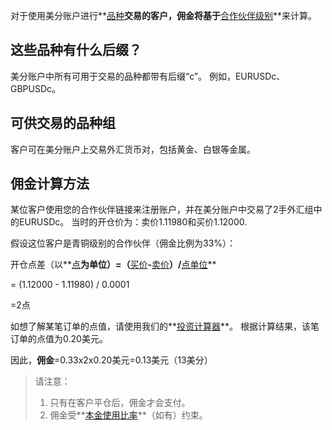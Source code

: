 
对于使用美分账户进行**[品种](https://get.exness.help/hc/zh-cn/articles/360011199819)**交易的客户，佣金将基于**[合作伙伴级别](https://get.exnessaffiliates.help/hc/zh-cn/articles/4412178725138)**来计算。

这些品种有什么后缀？
----------

美分账户中所有可用于交易的品种都带有后缀“c”。 例如，EURUSDc、GBPUSDc。

可供交易的品种组
----------

客户可在美分账户上交易外汇货币对，包括黄金、白银等金属。

佣金计算方法
----------

某位客户使用您的合作伙伴链接来注册账户，并在美分账户中交易了2手外汇组中的EURUSDc。 当时的开仓价为：卖价1.11980和买价1.12000.

假设这位客户是青铜级别的合作伙伴（佣金比例为33%）：

开仓点差（以**[点](https://get.exnessaffiliates.help/hc/zh-cn/articles/360020605672-Understanding-Forex-Fundamentals#h_01GKGC5GA4KDBPHNKK88MZRPQZ)**为单位）=（**[买价](https://get.exnessaffiliates.help/hc/zh-cn/articles/360020605672-Understanding-Forex-Fundamentals#h_01GKGC4ZRA269ZSMFNHRV8WF0P)**-**[卖价](https://get.exnessaffiliates.help/hc/zh-cn/articles/360020605672-Understanding-Forex-Fundamentals#h_01GKGC4ZRA269ZSMFNHRV8WF0P)**）/**[点单位](https://get.exnessaffiliates.help/hc/zh-cn/articles/360020605672-Understanding-Forex-Fundamentals#h_01GKGC5GA4KDBPHNKK88MZRPQZ)**

 = (1.12000 - 1.11980) / 0.0001

 =2点

如想了解某笔订单的点值，请使用我们的**[投资计算器](https://www.extrading.expert/calculator/)**。 根据计算结果，该笔订单的点值为0.20美元。

因此，**佣金**=0.33x2x0.20美元=0.13美元（13美分）

> 请注意：
> 1. 只有在客户平仓后，佣金才会支付。
> 2. 佣金受**[本金使用比率](https://get.exnessaffiliates.help/hc/zh-cn/articles/360014729900-Bonus-Coefficient)**（如有）约束。
